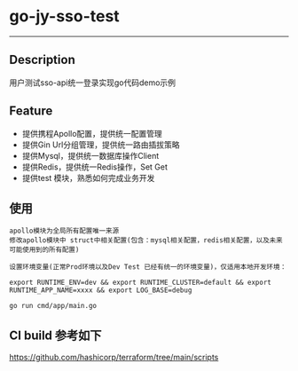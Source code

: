 # go-jy-sso-test
---

## Description
用户测试sso-api统一登录实现go代码demo示例

## Feature

- 提供携程Apollo配置，提供统一配置管理
- 提供Gin Url分组管理，提供统一路由插拔策略
- 提供Mysql，提供统一数据库操作Client
- 提供Redis，提供统一Redis操作，Set Get
- 提供test 模块，熟悉如何完成业务开发

## 使用
```
apollo模块为全局所有配置唯一来源
修改apollo模块中 struct中相关配置(包含：mysql相关配置，redis相关配置，以及未来可能使用到的所有配置)

设置环境变量(正常Prod环境以及Dev Test 已经有统一的环境变量)，仅适用本地开发环境：

export RUNTIME_ENV=dev && export RUNTIME_CLUSTER=default && export RUNTIME_APP_NAME=xxxx && export LOG_BASE=debug

go run cmd/app/main.go 
```

## CI build 参考如下
https://github.com/hashicorp/terraform/tree/main/scripts





